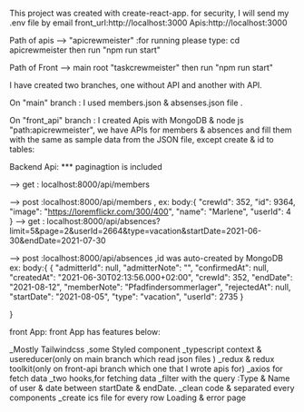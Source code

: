 This project was created with create-react-app.
for security, I will send my .env file by email
front_url:http://localhost:3000
Apis:http://localhost:3000

Path of apis --> "apicrewmeister" :for running please type:
cd apicrewmeister then run "npm run start"

Path of Front --> main root "taskcrewmeister" then run "npm run start"

I have created two branches, one without API and another with API.

On "main" branch : I used members.json & absenses.json file .

On "front_api" branch : I created Apis with MongoDB & node js "path:apicrewmeister", we have APIs for members & absences and fill them with the same as sample data from the JSON file, except create & id to tables:

Backend Api:
\*\*\* paginagtion is included

--> get : localhost:8000/api/members

--> post :localhost:8000/api/members , ex: body:{
"crewId": 352,
"id": 9364,
"image": "https://loremflickr.com/300/400",
"name": "Marlene",
"userId": 4
}
--> get : localhost:8000/api/absences?limit=5&page=2&userId=2664&type=vacation&startDate=2021-06-30&endDate=2021-07-30

--> post :localhost:8000/api/absences ,id was auto-created by MongoDB ex: body:{
{ "admitterId": null,
"admitterNote": "",
"confirmedAt": null,
"createdAt": "2021-06-30T02:13:56.000+02:00",
"crewId": 352,
"endDate": "2021-08-12",
"memberNote": "Pfadfindersommerlager",
"rejectedAt": null,
"startDate": "2021-08-05",
"type": "vacation",
"userId": 2735
}

}

front App:
front App has features below:

\_Mostly Tailwindcss ,some Styled component
\_typescript
context & usereducer(only on main branch which read json files )
\_redux & redux toolkit(only on front-api branch which one that I wrote apis for)
\_axios for fetch data
\_two hooks,for fetching data
\_filter with the query :Type & Name of user & date between startDate & endDate.
\_clean code & separated every components
\_create ics file for every row
Loading & error page
